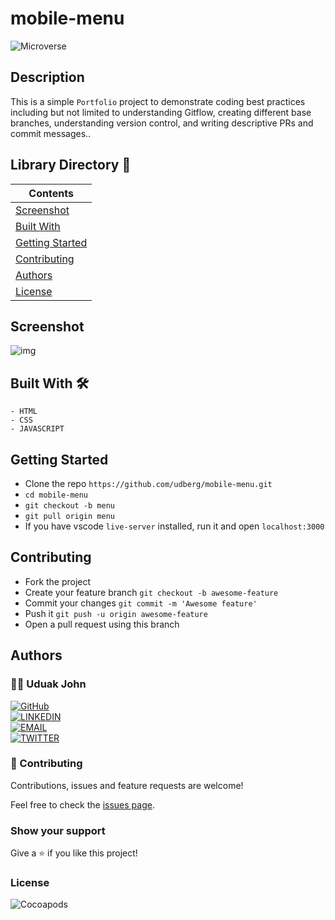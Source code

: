 # mobile-menu

![Microverse](https://img.shields.io/badge/-Microverse-6F23FF?style=for-the-badge)

## Description

This is a simple `Portfolio` project to demonstrate coding best practices including but not limited to understanding Gitflow, creating different base branches, understanding version control, and writing descriptive PRs and commit messages..


## Library Directory 📙

| Contents                    |
| --------------------------- |
| [Screenshot](#screenshot)   |
| [Built With](#built-with-🛠) |
| [Getting Started](#getting-started-🛠) |
| [Contributing](#contributing🛠) |
| [Authors](#authors)         |
| [License](#license)         |


 ## Screenshot

![img](./mockup)

## Built With 🛠

```
- HTML
- CSS
- JAVASCRIPT
```

## Getting Started

- Clone the repo `https://github.com/udberg/mobile-menu.git`
- `cd mobile-menu`
- `git checkout -b menu`
- `git pull origin menu`
- If you have vscode `live-server` installed, run it and open `localhost:3000`

## Contributing

- Fork the project
- Create your feature branch `git checkout -b awesome-feature`
- Commit your changes `git commit -m 'Awesome feature'`
- Push it `git push -u origin awesome-feature`
- Open a pull request using this branch

## Authors

### 👨‍💻 Uduak John

[![GitHub](https://img.shields.io/badge/-GitHub-000?style=for-the-badge&logo=GitHub&logoColor=white)](https://github.com/udberg) <br>
[![LINKEDIN](https://img.shields.io/badge/-LINKEDIN-0077B5?style=for-the-badge&logo=Linkedin&logoColor=white)](https://www.linkedin.com/in/juduak/) <br>
[![EMAIL](https://img.shields.io/badge/-EMAIL-D14836?style=for-the-badge&logo=Mail.Ru&logoColor=white)](mailto:udberg@icloud.com) <br>
[![TWITTER](https://img.shields.io/badge/-TWITTER-1DA1F2?style=for-the-badge&logo=Twitter&logoColor=white)](https://twitter.com/juduak_)

### 🤝 Contributing

Contributions, issues and feature requests are welcome!

Feel free to check the [issues page](https://github.com/udberg/mobile-menu).

### Show your support

Give a ⭐️ if you like this project!

### License

![Cocoapods](https://img.shields.io/cocoapods/l/AFNetworking?color=red&style=for-the-badge)

